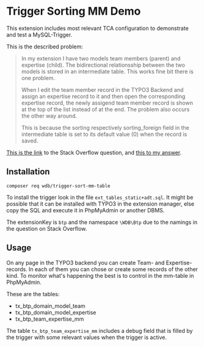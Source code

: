 # Trigger Sorting MM Demo

This extension includes most relevant TCA configuration to demonstrate and test a MySQL-Trigger.

This is the described problem:

> In my extension I have two models team members (parent) and expertise (child).
> The bidirectional relationsship between the two models is stored in an intermediate table.
> This works fine bit there is one problem.
>
> When I edit the team member record in the TYPO3 Backend and assign an expertise record to it
> and then open the corresponding expertise record, the newly assigend team member record 
> is shown at the top of the list instead of at the end. The problem also occurs 
> the other way around.
>
> This is because the sorting respectively sorting_foreign field in the intermediate table
> is set to its default value (0) when the record is saved.

[This is the link](https://stackoverflow.com/questions/71844437/typo3-10-exbase-bidirectional-mn-relation-sorting)
to the Stack Overflow question, and
[this to my answer](https://stackoverflow.com/a/72135267/1019850).

## Installation

`composer req wdb/trigger-sort-mm-table`

To install the trigger look in the file `ext_tables_static+adt.sql`.
It might be possible that it can be installed with TYPO3 in the extension manager,
else copy the SQL and execute it in PhpMyAdmin or another DBMS.

The extensionKey is `btp` and the namespace `\WDB\Btp` due to the namings in the question
on Stack Overflow.

## Usage

On any page in the TYPO3 backend you can create Team- and Expertise-records.
In each of them you can chose or create some records of the other kind.
To monitor what's happening the best is to control in the mm-table in PhpMyAdmin.

These are the tables:

- tx_btp_domain_model_team
- tx_btp_domain_model_expertise
- tx_btp_team_expertise_mm

The table `tx_btp_team_expertise_mm` includes a debug field that is filled
by the trigger with some relevant values when the trigger is active.
